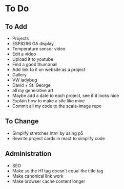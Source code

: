 # To Do

## To Add
 - Projects
  - ESP8266 GA display
  - Temperature sensor video
   - Edit a video
   - Upload it to youtube
   - Find a good thumbnail
   - Add link to it on website as a project
 - Gallery
  - VW ladybug
  - David + St. George
  - all my generative art
 - Maybe add a date to each project, see if it looks nice
 - Explain how to make a site like mine
 - Commit all my code to the scala-image repo

## To Change
 - Simplify stretches.html by using p5
 - Rewrite project cards in react to simplify code

## Administration
 - SEO
  - Make so the H1 tag doesn't equal the title tag
  - Make canonical link work
  - Make browser cache content longer
